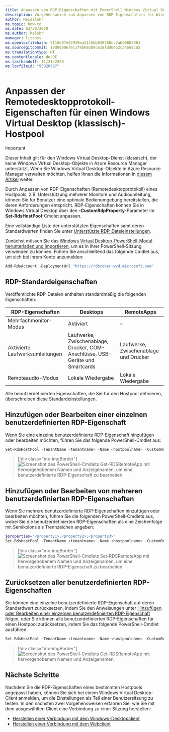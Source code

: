 ```yaml
---
title: Anpassen von RDP-Eigenschaften mit PowerShell Windows Virtual Desktop (klassisch) – Azure
description: Vorgehensweise zum Anpassen von RDP-Eigenschaften für Windows Virtual Desktop (klassisch) mit PowerShell-Cmdlets.
author: Heidilohr
ms.topic: how-to
ms.date: 03/30/2020
ms.author: helohr
manager: lizross
ms.openlocfilehash: 5110e97e52939ea2115bb839768cc7ab96802961
ms.sourcegitcommit: 10d00006fec1f4b69289ce18fdd0452c3458eca5
ms.translationtype: HT
ms.contentlocale: de-DE
ms.lasthandoff: 11/21/2020
ms.locfileid: "95020707"
---
```

# <a name="customize-remote-desktop-protocol-properties-for-a--windows-virtual-desktop-classic-host-pool"></a>Anpassen der Remotedesktopprotokoll-Eigenschaften für einen Windows Virtual Desktop (klassisch)-Hostpool

>[!IMPORTANT]
>Dieser Inhalt gilt für den Windows Virtual Desktop-Dienst (klassisch), der keine Windows Virtual Desktop-Objekte in Azure Resource Manager unterstützt. Wenn Sie Windows Virtual Desktop-Objekte in Azure Resource Manager verwalten möchten, helfen Ihnen die Informationen in [diesem Artikel](../customize-rdp-properties.md) weiter.

Durch Anpassen von RDP-Eigenschaften (Remotedesktopprotokoll) eines Hostpools, z.B. Unterstützung mehrerer Monitore und Audioumleitung, können Sie für Benutzer eine optimale Bedienumgebung bereitstellen, die deren Anforderungen entspricht. RDP-Eigenschaften können Sie in Windows Virtual Desktop über den **-CustomRdpProperty**-Parameter im **Set-RdsHostPool**-Cmdlet anpassen.

Eine vollständige Liste der unterstützten Eigenschaften samt deren Standardwerten finden Sie unter [Unterstützte RDP-Dateieinstellungen](/windows-server/remote/remote-desktop-services/clients/rdp-files?context=%2fazure%2fvirtual-desktop%2fcontext%2fcontext).

Zunächst müssen Sie das [Windows Virtual Desktop-PowerShell-Modul herunterladen und importieren](/powershell/windows-virtual-desktop/overview/), um es in Ihrer PowerShell-Sitzung verwenden zu können. Führen Sie anschließend das folgende Cmdlet aus, um sich bei Ihrem Konto anzumelden:

```powershell
Add-RdsAccount -DeploymentUrl "https://rdbroker.wvd.microsoft.com"
```

## <a name="default-rdp-properties"></a>RDP-Standardeigenschaften

Veröffentlichte RDP-Dateien enthalten standardmäßig die folgenden Eigenschaften:

|RDP-Eigenschaften | Desktops | RemoteApps |
|---|---| --- |
| Mehrfachmonitor-Modus | Aktiviert | – |
| Aktivierte Laufwerksumleitungen | Laufwerke, Zwischenablage, Drucker, COM-Anschlüsse, USB-Geräte und Smartcards| Laufwerke, Zwischenablage und Drucker |
| Remoteaudio-Modus | Lokale Wiedergabe | Lokale Wiedergabe |

Alle benutzerdefinierten Eigenschaften, die Sie für den Hostpool definieren, überschreiben diese Standardeinstellungen.

## <a name="add-or-edit-a-single-custom-rdp-property"></a>Hinzufügen oder Bearbeiten einer einzelnen benutzerdefinierten RDP-Eigenschaft

Wenn Sie eine einzelne benutzerdefinierte RDP-Eigenschaft hinzufügen oder bearbeiten möchten, führen Sie das folgende PowerShell-Cmdlet aus:

```powershell
Set-RdsHostPool -TenantName <tenantname> -Name <hostpoolname> -CustomRdpProperty "<property>"
```

> [!div class="mx-imgBorder"]
> ![Screenshot des PowerShell-Cmdlets Get-RDSRemoteApp mit hervorgehobenem Namen und Anzeigenamen, um eine benutzerdefinierte RDP-Eigenschaft zu bearbeiten.](../media/singlecustomrdpproperty.png)

## <a name="add-or-edit-multiple-custom-rdp-properties"></a>Hinzufügen oder Bearbeiten von mehreren benutzerdefinierten RDP-Eigenschaften

Wenn Sie mehrere benutzerdefinierte RDP-Eigenschaften hinzufügen oder bearbeiten möchten, führen Sie die folgenden PowerShell-Cmdlets aus, wobei Sie die benutzerdefinierten RDP-Eigenschaften als eine Zeichenfolge mit Semikolons als Trennzeichen angeben:

```powershell
$properties="<property1>;<property2>;<property3>"
Set-RdsHostPool -TenantName <tenantname> -Name <hostpoolname> -CustomRdpProperty $properties
```

> [!div class="mx-imgBorder"]
> ![Screenshot des PowerShell-Cmdlets Set-RDSRemoteApp mit hervorgehobenem Namen und Anzeigenamen, um eine benutzerdefinierte RDP-Eigenschaft zu bearbeiten.](../media/multiplecustomrdpproperty.png)

## <a name="reset-all-custom-rdp-properties"></a>Zurücksetzen aller benutzerdefinierten RDP-Eigenschaften

Sie können eine einzelne benutzerdefinierte RDP-Eigenschaft auf deren Standardwert zurücksetzen, indem Sie den Anweisungen unter [Hinzufügen oder Bearbeiten einer einzelnen benutzerdefinierten RDP-Eigenschaft](#add-or-edit-a-single-custom-rdp-property) folgen, oder Sie können alle benutzerdefinierten RDP-Eigenschaften für einen Hostpool zurücksetzen, indem Sie das folgende PowerShell-Cmdlet ausführen:

```powershell
Set-RdsHostPool -TenantName <tenantname> -Name <hostpoolname> -CustomRdpProperty ""
```

> [!div class="mx-imgBorder"]
> ![Screenshot des PowerShell-Cmdlets Get-RDSRemoteApp mit hervorgehobenem Namen und Anzeigenamen.](../media/resetcustomrdpproperty.png)

## <a name="next-steps"></a>Nächste Schritte

Nachdem Sie die RDP-Eigenschaften eines bestimmten Hostpools angepasst haben, können Sie sich bei einem Windows Virtual Desktop-Client anmelden, um die Einstellungen als Teil einer Benutzersitzung zu testen. In den nächsten zwei Vorgehensweisen erfahren Sie, wie Sie mit dem ausgewählten Client eine Verbindung zu einer Sitzung herstellen:

- [Herstellen einer Verbindung mit dem Windows-Desktopclient](connect-windows-7-10-2019.md)
- [Herstellen einer Verbindung mit dem Webclient](connect-web-2019.md)